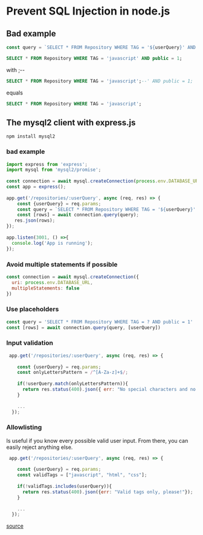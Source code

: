 # Prevent SQL Injection in node.js
 
## Bad example

```javascript
const query = `SELECT * FROM Repository WHERE TAG = '${userQuery}' AND public = 1`
```
```SQL
SELECT * FROM Repository WHERE TAG = 'javascript' AND public = 1;
```
with ;--
```SQL
SELECT * FROM Repository WHERE TAG = 'javascript';--' AND public = 1;
```
equals
```SQL
SELECT * FROM Repository WHERE TAG = 'javascript';
```
 
## The mysql2 client with express.js

```Terminal
npm install mysql2
```

### bad example

```JavaScript
import express from 'express';
import mysql from 'mysql2/promise';
 
const connection = await mysql.createConnection(process.env.DATABASE_URL);
const app = express();
 
app.get('/repositories/:userQuery', async (req, res) => {
    const {userQuery} = req.params;
    const query = `SELECT * FROM Repository WHERE TAG = '${userQuery}' AND public = 1`;
    const [rows] = await connection.query(query);
   res.json(rows);
});
 
app.listen(3001, () =>{
  console.log('App is running');
});
```
 
### Avoid multiple statements if possible
 
```JavaScript
const connection = await mysql.createConnection({
  uri: process.env.DATABASE_URL,
  multipleStatements: false
})
```
 
### Use placeholders
 
```JavaScript
const query = 'SELECT * FROM Repository WHERE TAG = ? AND public = 1'
const [rows] = await connection.query(query, [userQuery])
```
 
### Input validation
 
```JavaScript
 app.get('/repositories/:userQuery', async (req, res) => {
 
    const {userQuery} = req.params;
    const onlyLettersPattern = /^[A-Za-z]+$/;
 
    if(!userQuery.match(onlyLettersPattern)){
      return res.status(400).json({ err: "No special characters and no numbers, please!"})
    }
 
    ...
  });
```
 
### Allowlisting
 
Is useful if you know every possible valid user input. From there, you can easily reject anything else.
 
```JavaScript
 app.get('/repositories/:userQuery', async (req, res) => {
 
    const {userQuery} = req.params;
    const validTags = ["javascript", "html", "css"];
 
    if(!validTags.includes(userQuery)){
      return res.status(400).json({err: "Valid tags only, please!"});
    }
 
    ...
  });
```
 
[source](https://planetscale.com/blog/how-to-prevent-sql-injection-attacks-in-node-js)

